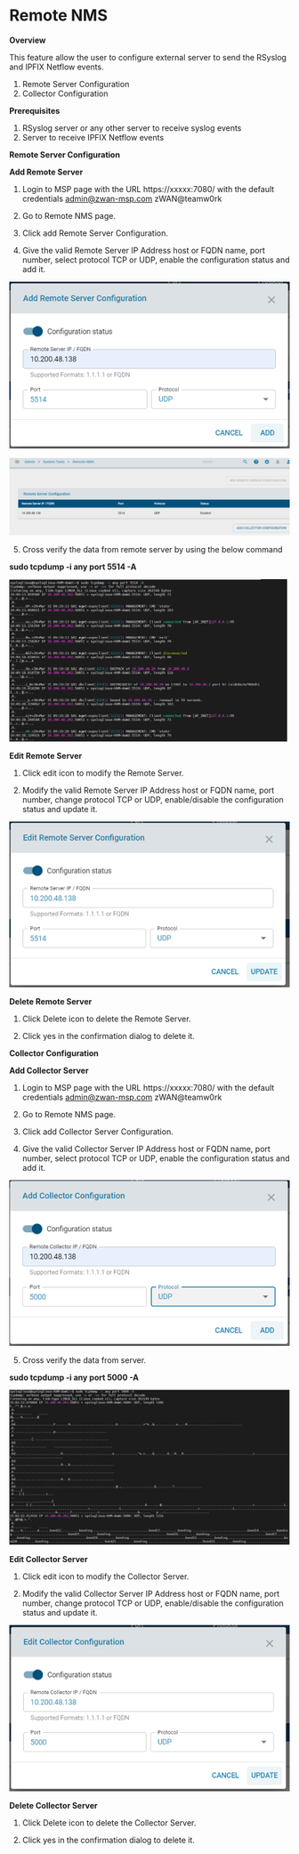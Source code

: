 # Remote NMS

**Overview**

This feature allow the user to configure external server to send the RSyslog and IPFIX Netflow events.

1. Remote Server Configuration
2. Collector Configuration

**Prerequisites**
1. RSyslog server or any other server to receive syslog events
2. Server to receive IPFIX Netflow events

**Remote Server Configuration**

**Add Remote Server**

1. Login to MSP page with the URL https://xxxxx:7080/ with the default credentials admin@zwan-msp.com
zWAN@teamw0rk

2. Go to Remote NMS page.

3. Click add Remote Server Configuration.

4. Give the valid Remote Server IP Address host or FQDN name, port number, select protocol TCP or UDP, enable the configuration status and add it.

![](images/addremote.png)

![](images/remotelist.png)

5. Cross verify the data from remote server by using the below command

**sudo tcpdump -i any port 5514 -A**

![](images/rsyslog.png)

**Edit Remote Server**

1. Click edit icon to modify the Remote Server.

2. Modify the valid Remote Server IP Address host or FQDN name, port number, change protocol TCP or UDP, enable/disable the configuration status and update it.

![](images/editremote.png)

**Delete Remote Server**

1. Click Delete icon to delete the Remote Server.

2. Click yes in the confirmation dialog to delete it.


**Collector Configuration**

**Add Collector Server**

1. Login to MSP page with the URL https://xxxxx:7080/ with the default credentials admin@zwan-msp.com
zWAN@teamw0rk

2. Go to Remote NMS page.

3. Click add Collector Server Configuration.

4. Give the valid Collector Server IP Address host or FQDN name, port number, select protocol TCP or UDP, enable the configuration status and add it.

![](images/addcoll.png)

5. Cross verify the data from  server.

**sudo tcpdump -i any port 5000 -A**

![](images/netflow.png)

**Edit Collector Server**

1. Click edit icon to modify the Collector Server.

2. Modify the valid Collector Server IP Address host or FQDN name, port number, change protocol TCP or UDP, enable/disable the configuration status and update it.

![](images/editcoll.png)

**Delete Collector Server**

1. Click Delete icon to delete the Collector Server.

2. Click yes in the confirmation dialog to delete it.


